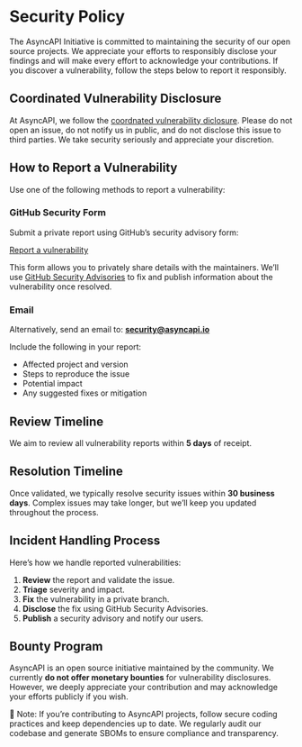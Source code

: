 # Security Policy

The AsyncAPI Initiative is committed to maintaining the security of our open source projects. We appreciate your efforts to responsibly disclose your findings and will make every effort to acknowledge your contributions. If you discover a vulnerability, follow the steps below to report it responsibly.

## Coordinated Vulnerability Disclosure

At AsyncAPI, we follow the [coordnated vulnerability diclosure](https://en.wikipedia.org/wiki/Coordinated_vulnerability_disclosure). Please do not open an issue, do not notify us in public, and do not disclose this issue to third parties. We take security seriously and appreciate your discretion.

## How to Report a Vulnerability

Use one of the following methods to report a vulnerability:

### GitHub Security Form

Submit a private report using GitHub’s security advisory form:

[Report a vulnerability](https://github.com/asyncapi/asyncapi/security/advisories/new)

This form allows you to privately share details with the maintainers. We’ll use [GitHub Security Advisories]() to fix and publish information about the vulnerability once resolved.

### Email

Alternatively, send an email to: **security@asyncapi.io**

Include the following in your report:
- Affected project and version
- Steps to reproduce the issue
- Potential impact
- Any suggested fixes or mitigation

## Review Timeline

We aim to review all vulnerability reports within **5 days** of receipt.

## Resolution Timeline

Once validated, we typically resolve security issues within **30 business days**. Complex issues may take longer, but we’ll keep you updated throughout the process.

## Incident Handling Process

Here’s how we handle reported vulnerabilities:

1. **Review** the report and validate the issue.
2. **Triage** severity and impact.
3. **Fix** the vulnerability in a private branch.
4. **Disclose** the fix using GitHub Security Advisories.
5. **Publish** a security advisory and notify our users.

## Bounty Program

AsyncAPI is an open source initiative maintained by the community. We currently **do not offer monetary bounties** for vulnerability disclosures. However, we deeply appreciate your contribution and may acknowledge your efforts publicly if you wish.


📝 Note: If you’re contributing to AsyncAPI projects, follow secure coding practices and keep dependencies up to date. We regularly audit our codebase and generate SBOMs to ensure compliance and transparency.

